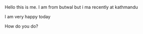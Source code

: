 Hello this is me. I am from butwal but i ma recently at kathmandu

I am very happy today 


How do you do?


